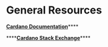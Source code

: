 # General Resources

[**Cardano Documentation**](https://docs.cardano.org/introduction/)\*\*\*\*

\*\*\*\*[**Cardano Stack Exchange**](https://cardano.stackexchange.com/)\*\*\*\*





